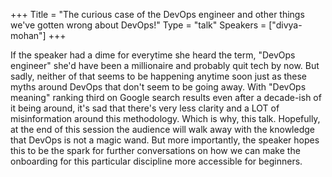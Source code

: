 +++
Title = "The curious case of the DevOps engineer and other things we've gotten wrong about DevOps!"
Type = "talk"
Speakers = ["divya-mohan"]
+++

If the speaker had a dime for everytime she heard the term, "DevOps engineer" she'd have been a millionaire and probably quit tech by now. But sadly, neither of that seems to be happening anytime soon just as these myths around DevOps that don't seem to be going away. With "DevOps meaning" ranking third on Google search results even after a decade-ish of it being around, it's sad that there's very less clarity and a LOT of misinformation around this methodology. 
Which is why, this talk. Hopefully, at the end of this session the audience will walk away with the knowledge that DevOps is not a magic wand. But more importantly, the speaker hopes this to be the spark for further conversations on how we can make the onboarding for this particular discipline more accessible for beginners.